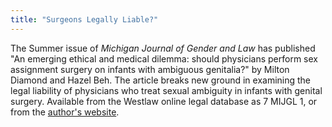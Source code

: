 ```yaml
---
title: "Surgeons Legally Liable?"
---
```


The Summer issue of _Michigan Journal of Gender and Law_ has published "An emerging ethical and medical dilemma: should physicians perform sex assignment surgery on infants with ambiguous genitalia?" by Milton Diamond and Hazel Beh. The article breaks new ground in examining the legal liability of physicians who treat sexual ambiguity in infants with genital surgery. Available from the Westlaw online legal database as 7 MIJGL 1, or from the [author's website][1].

 [1]: http://www.hawaii.edu/PCSS/online_artcls/intersex/intersex00_00.html